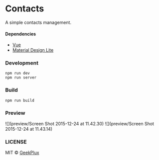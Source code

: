 # Contacts

A simple contacts management.

#### Dependencies

- [Vue](http://vuejs.org/)
- [Material Design Lite](http://www.getmdl.io/)

### Development

```shell
npm run dev
npm run server
```

### Build

```shell
npm run build
```

### Preview

![](preview/Screen Shot 2015-12-24 at 11.42.30)
![](preview/Screen Shot 2015-12-24 at 11.43.14)

### LICENSE

MIT &copy; [GeekPlux](https://github.com/geekplux)
